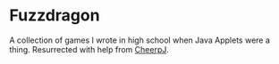 # Fuzzdragon
A collection of games I wrote in high school when Java Applets were a thing. Resurrected with help from [CheerpJ](https://leaningtech.com/cheerpj/).
